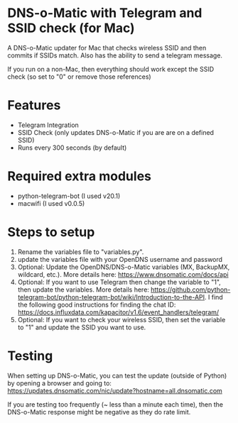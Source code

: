 # DNS-o-Matic with Telegram and SSID check (for Mac)
A DNS-o-Matic updater for Mac that checks wireless SSID and then commits if SSIDs match. Also has the ability to send a telegram message. 

If you run on a non-Mac, then everything should work except the SSID check (so set to "0" or remove those references)

Features
========
- Telegram Integration
- SSID Check (only updates DNS-o-Matic if you are are on a defined SSID) 
- Runs every 300 seconds (by default)

Required extra modules
================
- python-telegram-bot (I used v20.1)
- macwifi (I used v0.0.5)


Steps to setup
==============

1) Rename the variables file to "variables.py".
2) update the variables file with your OpenDNS username and password
3) Optional: Update the OpenDNS/DNS-o-Matic variables (MX, BackupMX, wildcard, etc.). More details here: https://www.dnsomatic.com/docs/api
4) Optional: If you want to use Telegram then change the variable to "1", then update the variables. More details here: https://github.com/python-telegram-bot/python-telegram-bot/wiki/Introduction-to-the-API. I find the following good instructions for finding the chat ID: https://docs.influxdata.com/kapacitor/v1.6/event_handlers/telegram/
5) Optional: If you want to check your wireless SSID, then set the variable to "1" and update the SSID you want to use.

Testing
=======

When setting up DNS-o-Matic, you can test the update (outside of Python) by opening a browser and going to: https://updates.dnsomatic.com/nic/update?hostname=all.dnsomatic.com

If you are testing too frequently (~ less than a minute each time), then the DNS-o-Matic response might be negative as they do rate limit.